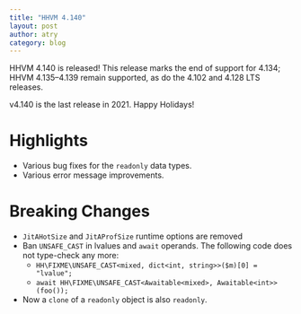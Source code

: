 ```yaml
---
title: "HHVM 4.140"
layout: post
author: atry
category: blog
---
```


HHVM 4.140 is released! This release marks the end of support for 4.134; HHVM
4.135&ndash;4.139 remain supported, as do the 4.102 and 4.128 LTS releases.

v4.140 is the last release in 2021. Happy Holidays!

# Highlights

- Various bug fixes for the `readonly` data types.
- Various error message improvements.


# Breaking Changes

- `JitAHotSize` and `JitAProfSize` runtime options are removed
- Ban `UNSAFE_CAST` in lvalues and `await` operands. The following code does not type-check any more:
  - `HH\FIXME\UNSAFE_CAST<mixed, dict<int, string>>($m)[0] = "lvalue";`
  - `await HH\FIXME\UNSAFE_CAST<Awaitable<mixed>, Awaitable<int>>(foo());`
- Now a `clone` of a `readonly` object is also `readonly`.
